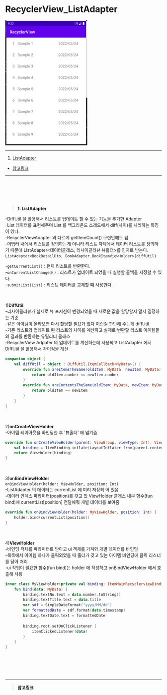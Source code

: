 # RecyclerView_ListAdapter

<img src="https://github.com/HYUNJUNEPARK/ImageRepository/blob/master/androidUI/RecyclerView.png" height="400"/>

---
1. <a href = "#content1">ListAdapter</a></br>
* <a href = "#ref">참고링크</a>
---

<br></br>
<br></br>

><a id = "content1">**1. ListAdapter**</a></br>

-DiffUtil 을 활용해서 리스트를 업데이트 할 수 있는 기능을 추가한 Adapter</br>
-List 데이터를 표현해주며 List 를 백그라운드 스레드에서 diff(차이)를 처리하는 특징이 있다.</br>
-RecyclerViewAdapter 와 다르게 getItemCount() 구현안해도 됨</br>
-어댑터 내에서 리스트를 정의하는게 아니라 리스트 자체에서 데이터 리스트를 정의하기 때문에 ListAdapter<데이터클래스, 리사이클러뷰 뷰홀더>를 인자로 받는다.
`ListAdapter<BookDetailDto, BookAdapter.BookItemViewHolder>(diffUtil)`</br>

-`getCurrentList()` : 현재 리스트를 반환한다.</br>
-`onCurrentListChanged()` : 리스트가 업데이트 되었을 때 실행할 콜백을 지정할 수 있다.</br>
-`submitList(List)` : 리스트 데이터를 교체할 때 사용한다.</br>


<br></br>
1)**DiffUtil**</br>
-리사이클러뷰가 실제로 뷰 포지션이 변경되었을 때 새로운 값을 할당할지 말지 결정하는 기준</br>
-같은 아이템이 올라오면 다시 할당할 필요가 없다 이런걸 판단해 주는게 diffUtil</br>
-기존 리스트와 업데이트 된 리스트의 차이를 계산하고 실제로 변환할 리스트 아이템들의 결과를 반환하는 유틸리티 클래스</br>
-RecyclerView Adpater 의 업데이트를 계산하는데 사용되고 ListAdapter 에서 DiffUtil 을 활용해서 차이점을 계산</br>
```kotlin
companion object {
    val diffUtil = object : DiffUtil.ItemCallback<MyData>() {
        override fun areItemsTheSame(oldItem: MyData, newItem: MyData): Boolean {
            return oldItem.number == newItem.number
        }
        override fun areContentsTheSame(oldItem: MyData, newItem: MyData): Boolean {
            return oldItem == newItem
        }
    }
}
```

<br></br>
2)**onCreateViewHolder**</br>
-아이템 레이아웃을 바인딩한 후 '뷰홀더' 에 넘겨줌</br>
```kotlin
override fun onCreateViewHolder(parent: ViewGroup, viewType: Int): ViewHolder {
    val binding = ItemBinding.inflate(LayoutInflater.from(parent.context), parent, false)
    return ViewHolder(binding)
}
```

<br></br>
3)**onBindViewHolder**</br>
`onBindViewHolder(holder: ViewHolder, position: Int)`</br>
-ListAdapter 의 데이터는 currentList 에 미리 저장되 어 있음</br>
-데이터 인덱스 파라미터(position)를 갖고 있 ViewHolder 클래스 내부 함수(fun bind)에 currentList[position] 전달해줘 개별 데이터를 보여줌</br>
```kotlin
override fun onBindViewHolder(holder: MyViewHolder, position: Int) {
    holder.bind(currentList[position])
}
```

<br></br>
4)**ViewHolder**</br>
-바인딩 객체를 파라미터로 받아고 ui 객체를 가져와 개별 데이터를 바인딩</br>
-목록에서 아이템 하나가 클릭외었을 때 홀더가 갖고 있는 아이템 바인딩에 클릭 리스너를 달아 처리</br>
-ui 작업이 필요한 함수(fun bind)는 holder 에 작성하고 onBindViewHolder 에서 호출해 사용</br>
```kotlin
inner class MyViewHolder(private val binding: ItemMainRecyclerviewBinding): RecyclerView.ViewHolder(binding.root) {
    fun bind(data: MyData) {
        binding.textNo.text = data.number.toString()
        binding.textTitle.text = data.title
        var sdf = SimpleDateFormat("yyyy/MM/dd")
        var formattedDate = sdf.format(data.timestamp)
        binding.textDate.text = formattedDate

        binding.root.setOnClickListener {
            itemClickedListener(data)
        }
    }
}
```


<br></br>
<br></br>

---

><a id = "ref">**참고링크**</a></br>
